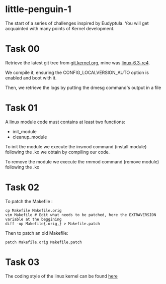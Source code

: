 # little-penguin-1
The start of a series of challenges inspired by Eudyptula. You will get acquainted with many points of Kernel development.

# Task 00

Retrieve the latest git tree from [git.kernel.org](www.git.kernel.org), mine was [linux-6.3-rc4](https://git.kernel.org/pub/scm/linux/kernel/git/torvalds/linux.git/snapshot/linux-6.3-rc4.tar.gz).

We compile it, ensuring the CONFIG_LOCALVERSION_AUTO option is enabled and boot with it.

Then, we retrieve the logs by putting the dmesg command's output in a file

# Task 01

A linux module code must contains at least two functions:
  - init_module
  - cleanup_module

To init the module we execute the insmod command (install module) following the .ko we obtain by compiling our code.

To remove the module we execute the rmmod command (remove module) following the .ko

# Task 02

To patch the Makefile :
```
cp Makefile Makefile.orig
vim Makefile # Edit what needs to be patched, here the EXTRAVERSION variable at the beggining
diff -up Makefile{.orig,} > Makefile.patch
```
Then to patch an old Makefile:
```
patch Makefile.orig Makefile.patch
```

# Task 03

The coding style of the linux kernel can be found [here](https://www.kernel.org/doc/html/v4.10/process/coding-style.html)
